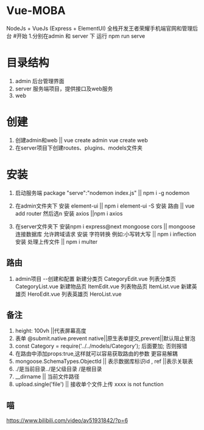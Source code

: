 # Vue-MOBA
NodeJs + VueJs (Express + ElementUI) 全栈开发王者荣耀手机端官网和管理后台
#开始
1.分别在admin 和 server 下 运行 npm run serve 

# 目录结构
1. admin  后台管理界面
2. server 服务端项目，提供接口及web服务
3. web

# 创建 
1. 创建admin和web || vue create admin vue create web
2. 在server项目下创建routes、plugins、models文件夹 

# 安装
1. 启动服务端 package "serve":"nodemon index.js" || npm i -g nodemon
2. 在admin文件夹下 
   安装 element-ui || npm i element-ui -S
   安装 路由 || vue add router 然后选n
   安装 axios ||npm i axios
   
3. 在server文件夹下
   安装npm i express@next mongoose cors   || mongoose 连接数据库 允许跨域请求
   安装 字符转换 例如:小写转大写 || npm i inflection
   安装 处理上传文件 || npm i multer
## 路由
1. admin项目
--创建和配置 
新建分类页 CategoryEdit.vue
列表分类页 CategoryList.vue
新建物品页 ItemEdit.vue
列表物品页 ItemList.vue
新建英雄页 HeroEdit.vue
列表英雄页 HeroList.vue

## 备注
1. height: 100vh ||代表屏幕高度
2. 表单 @submit.native.prevent native||原生表单提交,prevent||默认阻止冒泡
3. const Category = require('../../models/Category');  后面要加; 否则报错
4. 在路由中添加props:true,这样就可以容易获取路由的参数 更容易解耦 
5. mongoose.SchemaTypes.ObjectId || 表示数据库标识id , ref ||表示关联表
6. ./是当前目录../是父级目录 /是根目录
7. __dirname || 当前文件路径
8. upload.single('file') || 接收单个文件上传
xxxx is not function
## 喵
https://www.bilibili.com/video/av51931842/?p=6